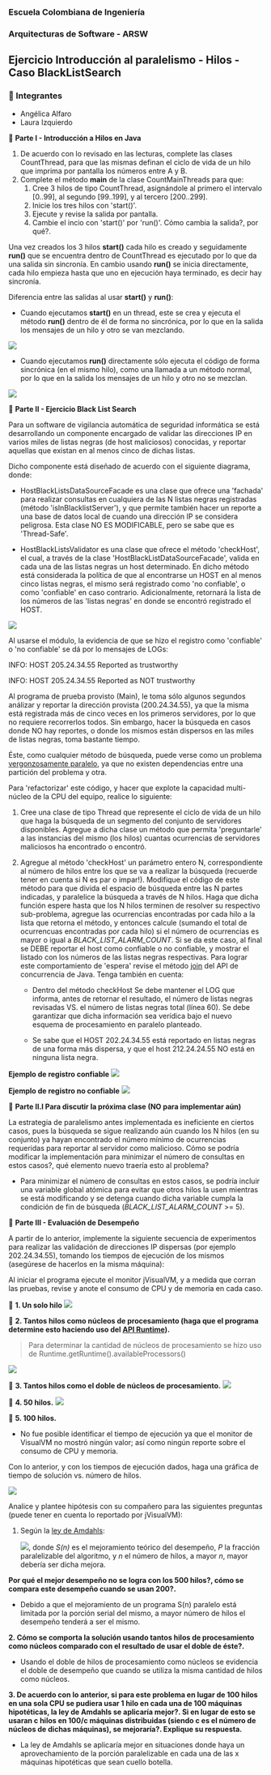 
### Escuela Colombiana de Ingeniería
### Arquitecturas de Software - ARSW
## Ejercicio Introducción al paralelismo - Hilos - Caso BlackListSearch

### 👥 Integrantes
- Angélica Alfaro
- Laura Izquierdo

📌 **Parte I - Introducción a Hilos en Java**

1. De acuerdo con lo revisado en las lecturas, complete las clases CountThread, para que las mismas definan el ciclo de vida de un hilo que imprima por pantalla los números entre A y B.
2. Complete el método __main__ de la clase CountMainThreads para que:
	1. Cree 3 hilos de tipo CountThread, asignándole al primero el intervalo [0..99], al segundo [99..199], y al tercero [200..299].
	2. Inicie los tres hilos con 'start()'.
	3. Ejecute y revise la salida por pantalla. 
	4. Cambie el incio con 'start()' por 'run()'. Cómo cambia la salida?, por qué?.

Una vez creados los 3 hilos **start()** cada hilo es creado y seguidamente **run()** que se encuentra dentro de CountThread es ejecutado por lo que da una salida sin sincronía. En cambio usando **run()** se inicia directamente, cada hilo empieza hasta que uno en ejecución haya terminado, es decir hay sincronía.

Diferencia entre las salidas al usar **start()** y **run()**:

- Cuando ejecutamos **start()** en un thread, este se crea y ejecuta el método **run()** dentro de él de forma no sincrónica, por lo que en la salida los mensajes de un hilo y otro se van mezclando.

![](img/start.png)

- Cuando ejecutamos **run()** directamente sólo ejecuta el código de forma sincrónica (en el mismo hilo), como una llamada a un método normal, por lo que en la salida los mensajes de un hilo y otro no se mezclan.

![](img/run.png)

📌 **Parte II - Ejercicio Black List Search**

Para un software de vigilancia automática de seguridad informática se está desarrollando un componente encargado de validar las direcciones IP en varios miles de listas negras (de host maliciosos) conocidas, y reportar aquellas que existan en al menos cinco de dichas listas. 

Dicho componente está diseñado de acuerdo con el siguiente diagrama, donde:

- HostBlackListsDataSourceFacade es una clase que ofrece una 'fachada' para realizar consultas en cualquiera de las N listas negras registradas (método 'isInBlacklistServer'), y que permite también hacer un reporte a una base de datos local de cuando una dirección IP se considera peligrosa. Esta clase NO ES MODIFICABLE, pero se sabe que es 'Thread-Safe'.

- HostBlackListsValidator es una clase que ofrece el método 'checkHost', el cual, a través de la clase 'HostBlackListDataSourceFacade', valida en cada una de las listas negras un host determinado. En dicho método está considerada la política de que al encontrarse un HOST en al menos cinco listas negras, el mismo será registrado como 'no confiable', o como 'confiable' en caso contrario. Adicionalmente, retornará la lista de los números de las 'listas negras' en donde se encontró registrado el HOST.

![](img/Model.png)

Al usarse el módulo, la evidencia de que se hizo el registro como 'confiable' o 'no confiable' se dá por lo mensajes de LOGs:

INFO: HOST 205.24.34.55 Reported as trustworthy

INFO: HOST 205.24.34.55 Reported as NOT trustworthy


Al programa de prueba provisto (Main), le toma sólo algunos segundos análizar y reportar la dirección provista (200.24.34.55), ya que la misma está registrada más de cinco veces en los primeros servidores, por lo que no requiere recorrerlos todos. Sin embargo, hacer la búsqueda en casos donde NO hay reportes, o donde los mismos están dispersos en las miles de listas negras, toma bastante tiempo.

Éste, como cualquier método de búsqueda, puede verse como un problema [vergonzosamente paralelo](https://en.wikipedia.org/wiki/Embarrassingly_parallel), ya que no existen dependencias entre una partición del problema y otra.

Para 'refactorizar' este código, y hacer que explote la capacidad multi-núcleo de la CPU del equipo, realice lo siguiente:

1. Cree una clase de tipo Thread que represente el ciclo de vida de un hilo que haga la búsqueda de un segmento del conjunto de servidores disponibles. Agregue a dicha clase un método que permita 'preguntarle' a las instancias del mismo (los hilos) cuantas ocurrencias de servidores maliciosos ha encontrado o encontró.

2. Agregue al método 'checkHost' un parámetro entero N, correspondiente al número de hilos entre los que se va a realizar la búsqueda (recuerde tener en cuenta si N es par o impar!). Modifique el código de este método para que divida el espacio de búsqueda entre las N partes indicadas, y paralelice la búsqueda a través de N hilos. Haga que dicha función espere hasta que los N hilos terminen de resolver su respectivo sub-problema, agregue las ocurrencias encontradas por cada hilo a la lista que retorna el método, y entonces calcule (sumando el total de ocurrencuas encontradas por cada hilo) si el número de ocurrencias es mayor o igual a _BLACK_LIST_ALARM_COUNT_. Si se da este caso, al final se DEBE reportar el host como confiable o no confiable, y mostrar el listado con los números de las listas negras respectivas. Para lograr este comportamiento de 'espera' revise el método [join](https://docs.oracle.com/javase/tutorial/essential/concurrency/join.html) del API de concurrencia de Java. Tenga también en cuenta:

	* Dentro del método checkHost Se debe mantener el LOG que informa, antes de retornar el resultado, el número de listas negras revisadas VS. el número de listas negras total (línea 60). Se debe garantizar que dicha información sea verídica bajo el nuevo esquema de procesamiento en paralelo planteado.

	* Se sabe que el HOST 202.24.34.55 está reportado en listas negras de una forma más dispersa, y que el host 212.24.24.55 NO está en ninguna lista negra.

**Ejemplo de registro confiable**
![](img/trustworthy.png)

**Ejemplo de registro no confiable**
![](img/notTrustworthy.png)

📌 **Parte II.I Para discutir la próxima clase (NO para implementar aún)**

La estrategia de paralelismo antes implementada es ineficiente en ciertos casos, pues la búsqueda se sigue realizando aún cuando los N hilos (en su conjunto) ya hayan encontrado el número mínimo de ocurrencias requeridas para reportar al servidor como malicioso. Cómo se podría modificar la implementación para minimizar el número de consultas en estos casos?, qué elemento nuevo traería esto al problema?

- Para minimizar el número de consultas en estos casos, se podría incluir una variable global atómica para evitar que otros hilos la usen mientras se está modificando y se detenga cuando dicha variable cumpla la condición de fin de búsqueda (*BLACK_LIST_ALARM_COUNT* >= 5).

📌 **Parte III - Evaluación de Desempeño**

A partir de lo anterior, implemente la siguiente secuencia de experimentos para realizar las validación de direcciones IP dispersas (por ejemplo 202.24.34.55), tomando los tiempos de ejecución de los mismos (asegúrese de hacerlos en la misma máquina):

Al iniciar el programa ejecute el monitor jVisualVM, y a medida que corran las pruebas, revise y anote el consumo de CPU y de memoria en cada caso.

🧵 **1. Un solo hilo**
![](img/unHilo.png)

🧵 **2. Tantos hilos como núcleos de procesamiento (haga que el programa determine esto haciendo uso del [API Runtime](https://docs.oracle.com/javase/7/docs/api/java/lang/Runtime.html)).**
> Para determinar la cantidad de núcleos de procesamiento se hizo uso de Runtime.getRuntime().availableProcessors()

![](img/nProcesadores.png)

🧵 **3. Tantos hilos como el doble de núcleos de procesamiento.**
![](img/dobleHilosProcesadores.png)

🧵 **4. 50 hilos.**
![](img/cincuentaHilos.png)

🧵 **5. 100 hilos.**
- No fue posible identificar el tiempo de ejecución ya que el monitor de VisualVM no mostró ningún valor; así como ningún reporte sobre el consumo de CPU y memoria.

Con lo anterior, y con los tiempos de ejecución dados, haga una gráfica de tiempo de solución vs. número de hilos.

![](img/t_vs_nHilos.png)

Analice y plantee hipótesis con su compañero para las siguientes preguntas (puede tener en cuenta lo reportado por jVisualVM):

1. Según la [ley de Amdahls](https://www.pugetsystems.com/labs/articles/Estimating-CPU-Performance-using-Amdahls-Law-619/#WhatisAmdahlsLaw?):

	![](img/ahmdahls.png), donde _S(n)_ es el mejoramiento teórico del desempeño, _P_ la fracción paralelizable del algoritmo, y _n_ el número de hilos, a mayor _n_, mayor debería ser dicha mejora. 

**Por qué el mejor desempeño no se logra con los 500 hilos?, cómo se compara este desempeño cuando se usan 200?.**

- Debido a que el mejoramiento de un programa S(n) paralelo está limitada por la porción serial del mismo, a mayor número de hilos el desempeño tenderá a ser el mismo.

**2. Cómo se comporta la solución usando tantos hilos de procesamiento como núcleos comparado con el resultado de usar el doble de éste?.**
- Usando el doble de hilos de procesamiento como núcleos se evidencia el doble de desempeño que cuando se utiliza la misma cantidad de hilos como núcleos.

**3. De acuerdo con lo anterior, si para este problema en lugar de 100 hilos en una sola CPU se pudiera usar 1 hilo en cada una de 100 máquinas hipotéticas, la ley de Amdahls se aplicaría mejor?. Si en lugar de esto se usaran c hilos en 100/c máquinas distribuidas (siendo c es el número de núcleos de dichas máquinas), se mejoraría?. Explique su respuesta.**

- La ley de Amdahls se aplicaría mejor en situaciones donde haya un aprovechamiento de la porción paralelizable en cada una de las x máquinas hipotéticas que sean cuello botella.
